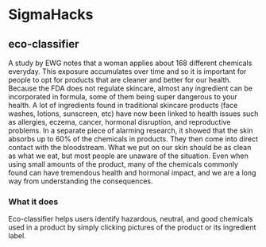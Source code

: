 # SigmaHacks

## eco-classifier
A study by EWG notes that a woman applies about 168 different chemicals everyday. This exposure accumulates over time and so it is important for people to opt for products that are cleaner and better for our health. Because the FDA does not regulate skincare, almost any ingredient can be incorporated in formula, some of them being super dangerous to your health. A lot of ingredients found in traditional skincare products (face washes, lotions, sunscreen, etc) have now been linked to health issues such as allergies, eczema, cancer, hormonal disruption, and reproductive problems. In a separate piece of alarming research, it showed that the skin absorbs up to 60% of the chemicals in products. They then come into direct contact with the bloodstream. What we put on our skin should be as clean as what we eat, but most people are unaware of the situation. Even when using small amounts of the product, many of the chemicals commonly found can have tremendous health and hormonal impact, and we are a long way from understanding the consequences.

###  What it does
Eco-classifier helps users identify hazardous, neutral, and good chemicals used in a product by simply clicking pictures of the product or its ingredient label.


